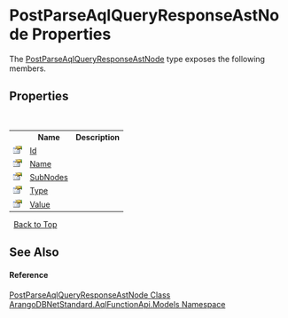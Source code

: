 # PostParseAqlQueryResponseAstNode Properties
 

The <a href="68efe3b8-4128-a96b-bb47-0b5ae714569d">PostParseAqlQueryResponseAstNode</a> type exposes the following members.


## Properties
&nbsp;<table><tr><th></th><th>Name</th><th>Description</th></tr><tr><td>![Public property](media/pubproperty.gif "Public property")</td><td><a href="7ac1a095-d529-9ba2-6742-402212a6c741">Id</a></td><td /></tr><tr><td>![Public property](media/pubproperty.gif "Public property")</td><td><a href="5ceeca91-f2c4-0157-0328-c28b40b31c0d">Name</a></td><td /></tr><tr><td>![Public property](media/pubproperty.gif "Public property")</td><td><a href="e1e1385d-7034-c40c-d8ba-c1efd743260b">SubNodes</a></td><td /></tr><tr><td>![Public property](media/pubproperty.gif "Public property")</td><td><a href="76c0ab88-b6f7-4e20-fb15-cdb63e647e0a">Type</a></td><td /></tr><tr><td>![Public property](media/pubproperty.gif "Public property")</td><td><a href="9f9a5754-8201-aa8d-df82-8acc52704227">Value</a></td><td /></tr></table>&nbsp;
<a href="#postparseaqlqueryresponseastnode-properties">Back to Top</a>

## See Also


#### Reference
<a href="68efe3b8-4128-a96b-bb47-0b5ae714569d">PostParseAqlQueryResponseAstNode Class</a><br /><a href="e03acbe1-782e-533e-7ffe-cd51613ed54f">ArangoDBNetStandard.AqlFunctionApi.Models Namespace</a><br />